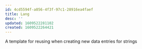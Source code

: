 ```yaml
---
id: 4cd5594f-a056-4f3f-97c1-28916ea4faef
title: Lang
desc: ''
updated: 1609522281102
created: 1609522264421
---
```


A template for reusing when creating new data entries for strings
